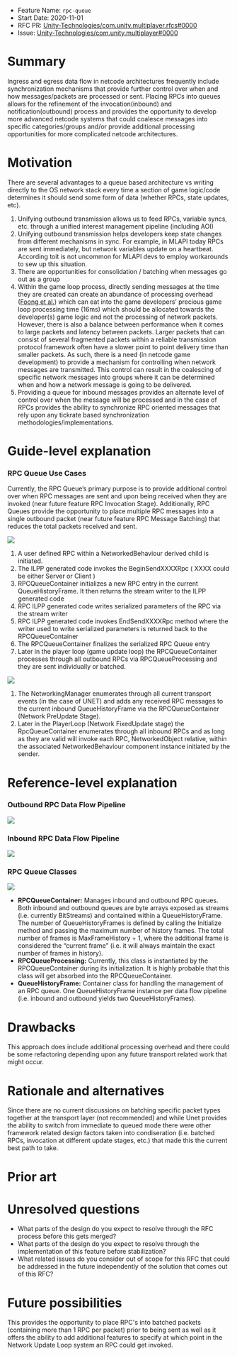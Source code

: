 * Feature Name: `rpc-queue`
* Start Date: 2020-11-01
* RFC PR: [Unity-Technologies/com.unity.multiplayer.rfcs#0000](https://github.com/Unity-Technologies/com.unity.multiplayer.rfcs/pull/0000)
* Issue: [Unity-Technologies/com.unity.multiplayer#0000](https://github.com/Unity-Technologies/com.unity.multiplayer/issues/0000)

# Summary
[summary]: #summary

Ingress and egress data flow in netcode architectures frequently include synchronization mechanisms that provide further control over when and how messages/packets are processed or sent.   Placing RPCs into queues allows for the refinement of the invocation(inbound) and notification(outbound) process and provides the opportunity to develop more advanced netcode systems that could coalesce messages into specific categories/groups and/or provide additional processing opportunities for more complicated netcode architectures.

# Motivation
[motivation]: #motivation

There are several advantages to a queue based architecture vs writing directly to the OS network stack every time a section of game logic/code determines it should send some form of data (whether RPCs, state updates, etc).

1. Unifying outbound transmission allows us to feed RPCs, variable syncs, etc. through a unified interest management pipeline (including AOI)
2. Unifying outbound transmission helps developers keep state changes from different mechanisms in sync.  For example, in MLAPI today RPCs are sent immediately, but network variables update on a heartbeat.  According toit is not uncommon for MLAPI devs to employ workarounds to sew up this situation.
3. There are opportunities for consolidation / batching when messages go out as a group
4. Within the game loop process, directly sending messages at the time they are created can create an abundance of processing overhead ([Foong et al.](http://www.nanogrids.org/jaidev/papers/ispass03.pdf)) which can eat into the game developers’ precious game loop processing time (16ms) which should be allocated towards the developer(s) game logic and not the processing of network packets. However, there is also a balance between performance when it comes to large packets and latency between packets.   Larger packets that can consist of several fragmented packets within a reliable transmission protocol framework often have a slower point to point delivery time than smaller packets.  As such, there is a need (in netcode game development) to provide a mechanism for controlling when network messages are transmitted.  This control can result in the coalescing of specific network messages into groups where it can be determined when and how a network message is going to be delivered.
5. Providing a queue for inbound messages provides an alternate level of control over when the message will be processed and in the case of RPCs provides the ability to synchronize RPC oriented messages that rely upon any tickrate based synchronization methodologies/implementations.

# Guide-level explanation
[guide-level-explanation]: #guide-level-explanation

### RPC Queue Use Cases

Currently, the RPC Queue’s primary purpose is to provide additional control over when RPC messages are sent and upon being received when they are invoked (near future feature RPC Invocation Stage).  Additionally, RPC Queues provide the opportunity to place multiple RPC messages into a single outbound packet (near future feature RPC Message Batching) that reduces the total packets received and sent.

![](0000-rpc-queue/RCPQueueOutboundHigh.png)
1. A user defined RPC within a NetworkedBehaviour derived child is initiated.
2. The ILPP generated code invokes the BeginSendXXXXRpc ( XXXX could be either Server or Client )
3. RPCQueueContainer initializes a new RPC entry in the current QueueHistoryFrame.  It then returns the stream writer to the ILPP generated code
4. RPC ILPP generated code writes serialized parameters of the RPC via the stream writer
5. RPC ILPP generated code invokes EndSendXXXXRpc method where the writer used to write serialized parameters is returned back to the RPCQueueContainer
6. The RPCQueueContainer finalizes the serialized RPC Queue entry
7. Later in the player loop (game update loop) the RPCQueueContainer processes through all outbound RPCs via RPCQueueProcessing and they are sent individually or batched.



![](0000-rpc-queue/RCPQueueInboundHigh.png)

1. The NetworkingManager enumerates through all current transport events (in the case of UNET) and adds any received RPC messages to the current inbound QueueHistoryFrame via the RPCQueueContainer (Network PreUpdate Stage).
2. Later in the PlayerLoop (Network FixedUpdate stage) the RpcQueueContainer enumerates through all inbound RPCs and as long as they are valid will invoke each RPC, NetworkedObject relative, within the associated NetworkedBehaviour component instance initiated by the sender.

# Reference-level explanation
[reference-level-explanation]: #reference-level-explanation

### Outbound RPC Data Flow Pipeline
![](0000-rpc-queue/OutboundDataFlowPipeline.png)

### Inbound RPC Data Flow Pipeline
![](0000-rpc-queue/InboundDataFlowPipeline.png)

### RPC Queue Classes
![](0000-rpc-queue/RPCQueueClasses.png)

- **RPCQueueContainer:** Manages inbound and outbound RPC queues.  Both inbound and outbound queues are byte arrays exposed as streams (i.e. currently BitStreams) and contained within a QueueHistoryFrame.  The number of QueueHistoryFrames is defined by calling the Initialize method and passing the maximum number of history frames.  The total number of frames is MaxFrameHistory + 1, where the additional frame is considered the “current frame” (i.e. it will always maintain the exact number of frames in history).
- **RPCQueueProcessing:** Currently, this class is instantiated by the RPCQueueContainer during its initialization.  It is highly probable that this class will get absorbed into the RPCQueueContainer.
- **QueueHistoryFrame:** Container class for handling the management of an RPC queue.  One QueueHistoryFrame instance per data flow pipeline (i.e. inbound and outbound yields two QueueHistoryFrames).

# Drawbacks
[drawbacks]: #drawbacks

This approach does include additional processing overhead and there could be some refactoring depending upon any future transport related work that might occur.  

# Rationale and alternatives
[rationale-and-alternatives]: #rationale-and-alternatives
Since there are no current discussions on batching specific packet types together at the transport layer (not recommended) and while Unet provides the ability to switch from immediate to queued mode there were other framework related design factors taken into condiseration (i.e. batched RPCs, invocation at different update stages, etc.) that made this the current best path to take.


# Prior art
[prior-art]: #prior-art



# Unresolved questions
[unresolved-questions]: #unresolved-questions

- What parts of the design do you expect to resolve through the RFC process before this gets merged?
- What parts of the design do you expect to resolve through the implementation of this feature before stabilization?
- What related issues do you consider out of scope for this RFC that could be addressed in the future independently of the solution that comes out of this RFC?

# Future possibilities
[future-possibilities]: #future-possibilities

This provides the opportunity to place RPC's into batched packets (containing more than 1 RPC per packet) prior to being sent as well as it offers the ability to add additional features to specify at which point in the Network Update Loop system an RPC could get invoked.  
